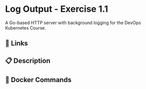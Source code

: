 # Log Output - Exercise 1.1

A Go-based HTTP server with background logging for the DevOps Kubernetes Course.

## 🔗 Links


## 📋 Description


## 🐳 Docker Commands
